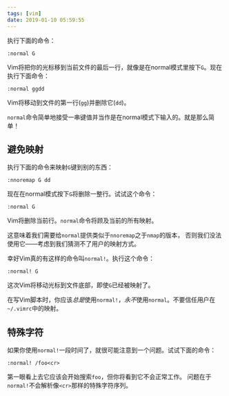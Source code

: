 ```yaml
---
tags: [vim]
date: 2019-01-10 05:59:55
---
```


执行下面的命令：

```vim
:normal G
```

Vim将把你的光标移到当前文件的最后一行，就像是在normal模式里按下`G`。现在执行下面命令：

```vim
:normal ggdd
```

Vim将移动到文件的第一行(`gg`)并删除它(`dd`)。

`normal`命令简单地接受一串键值并当作是在normal模式下输入的。就是那么简单！

## 避免映射

执行下面的命令来映射`G`键到别的东西：

```vim
:nnoremap G dd
```

现在在normal模式按下`G`将删除一整行。试试这个命令：

```vim
:normal G
```

Vim将删除当前行。`normal`命令将顾及当前的所有映射。

这意味着我们需要给`normal`提供类似于`nnoremap`之于`nmap`的版本， 否则我们没法使用它——考虑到我们猜测不了用户的映射方式。

幸好Vim真的有这样的命令叫`normal!`。执行这个命令：

```vim
:normal! G
```

这次Vim将移动光标到文件底部，即使`G`已经被映射了。

在写Vim脚本时，你应该*总是*使用`normal!`，*永不*使用`normal`。不要信任用户在`~/.vimrc`中的映射。

## 特殊字符

如果你使用`normal!`一段时间了，就很可能注意到一个问题。试试下面的命令：

```vim
:normal! /foo<cr>
```

第一眼看上去它应该会开始搜索`foo`，但你将看到它不会正常工作。 问题在于`normal!`不会解析像`<cr>`那样的特殊字符序列。
